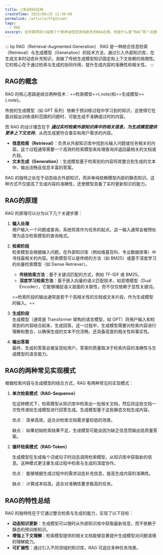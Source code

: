 ```yaml
---
title: 🐳浅谈RAG应用
createTime: 2025/06/25 11:38:08
permalink: /article/5fg41zwh/
tags:
  - RAG
excerpt: 这学期项目小组做了个黑神话悟空游戏助手的RAG应用，但是什么是“RAG”呢？这里简单梳理一下。
---
```


::: tip RAG（Retrieval-Augmented Generation）
RAG 是一种结合信息检索（Retrieval）与生成模型（Generation）的技术方法，通过引入外部知识库，在生成文本时动态补充知识，突破了传统生成模型知识固定和上下文依赖的局限性。它的核心在于通过检索与生成的协同作用，提升生成内容的准确性和相关性。
:::
## RAG的概念

RAG 的核心思路是结合两种技术：==检索模型=={.note}和==生成模型=={.note}。

传统的生成模型（如 GPT 系列）依赖于预训练过程中学习到的知识，这使得它在面对超出训练语料范围的问题时，可能生成不准确或过时的内容。

而 RAG 的设计理念在于 **_通过实时检索外部知识库中的相关信息，为生成模型提供更多上下文支持_**，从而生成更符合事实和用户需求的内容。

- **信息检索（Retrieval）**：负责从外部知识库中找到与输入问题或任务相关的内容。这个过程通常需要一个高效的检索模型来处理查询并返回最相关的文档或片段。
- **文本生成（Generation）**：生成模型基于检索到的内容将其整合到生成的文本中，输出流畅且信息丰富的答案。

RAG 的独特之处在于动态结合外部知识，而非单纯依赖模型内部的静态知识。这种方式不仅提高了生成内容的准确性，还使模型具备了实时更新知识的能力。

## RAG的原理

RAG 的原理可以分为以下几个关键步骤：

1. **输入处理**  
   用户输入一个问题或查询，系统将其作为任务的起点。这一输入通常会被预处理为适合检索模型的查询格式。

2. **检索阶段**  
   检索模型会根据输入问题，在外部知识库（例如维基百科、专业数据库等）中寻找最相关的内容。检索模型可以是传统的方法（如 BM25）或基于深度学习的向量检索模型（如 Dense Retriever）。

   - **传统检索方法**：基于关键词匹配的方式，例如 TF-IDF 或 BM25。
   - **深度学习检索方法**：基于嵌入向量的语义匹配技术，如双塔模型（Dual Encoder），它能够捕捉语义层面的关联性，而不仅仅依赖于显性关键词。

   ==检索阶段的输出通常是若干个高相关性的文档或文本片段，作为生成模型的输入。==

3. **生成阶段**  
   生成模型（通常是 Transformer 架构的语言模型，如 GPT）将用户输入和检索到的内容结合起来，生成回答。这一过程中，生成模型需要对检索内容进行理解和整合，以确保生成的文本不仅流畅，还具备高度的相关性和事实性。

4. **输出答案**  
   最终，生成的答案会被呈现给用户。答案的质量取决于检索内容的准确性与生成模型的语言能力。

## RAG的两种常见实现模式

根据检索内容与生成模型的结合方式，RAG 有两种常见的实现模式：

1. **单次检索模式（RAG-Sequence）**  

   在这种模式下，检索模型从知识库中检索出一批相关文档，然后将这些文档一次性传递给生成模型进行回答生成。生成模型基于这些静态文档生成内容。

   优点： 简单高效，适合对检索文档需求量较低的场景。

   缺点： 如果初始检索结果不足，生成模型可能会因为缺乏信息而输出低质量答案。

2. **循环检索模式（RAG-Token）**  

   生成模型在生成每个词或句子时动态调用检索模型，从知识库中获取新的信息。这种模式更注重生成过程中检索与生成的深度协作。

   优点： 能够根据生成过程中的需求动态补充信息，提高生成内容的准确性。

   缺点： 计算成本较高，适合对准确性要求极高的任务。

## RAG的特性总结

RAG 的独特性在于它通过整合检索与生成的能力，实现了以下目标：

- **动态知识更新**：生成模型可以随时从外部知识库中获取最新信息，而不依赖于静态的预训练知识。
- **增强上下文理解**：检索模型提供的相关文档能够显著提升生成模型对问题语境的理解能力。
- **可扩展性**：通过引入不同领域的知识库，RAG 可适应多种任务场景。